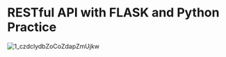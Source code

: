 # RESTful API with FLASK and Python Practice

![1_czdclydbZoCoZdapZmUjkw](https://user-images.githubusercontent.com/70767722/147900350-d4b480ed-1a8d-4e41-8fd6-0f7a47e3de7b.png)
